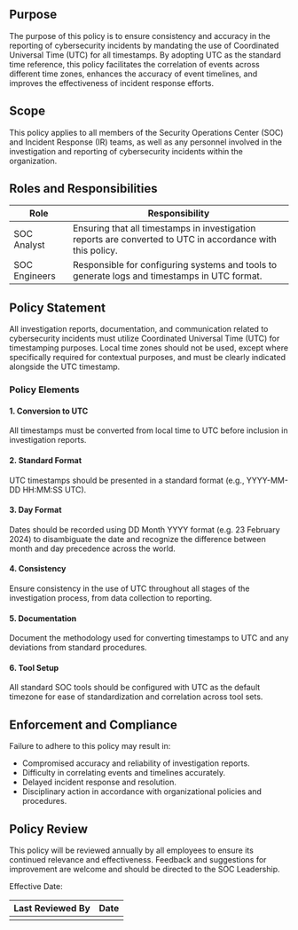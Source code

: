 ## Purpose
The purpose of this policy is to ensure consistency and accuracy in the reporting of cybersecurity incidents by mandating the use of Coordinated Universal Time (UTC) for all timestamps. By adopting UTC as the standard time reference, this policy facilitates the correlation of events across different time zones, enhances the accuracy of event timelines, and improves the effectiveness of incident response efforts.
## Scope
This policy applies to all members of the Security Operations Center (SOC) and Incident Response (IR) teams, as well as any personnel involved in the investigation and reporting of cybersecurity incidents within the organization.
## Roles and Responsibilities

| Role          | Responsibility                                                                                             |
| ------------- | ---------------------------------------------------------------------------------------------------------- |
| SOC Analyst   | Ensuring that all timestamps in investigation reports are converted to UTC in accordance with this policy. |
| SOC Engineers | Responsible for configuring systems and tools to generate logs and timestamps in UTC format.               |

## Policy Statement
All investigation reports, documentation, and communication related to cybersecurity incidents must utilize Coordinated Universal Time (UTC) for timestamping purposes. Local time zones should not be used, except where specifically required for contextual purposes, and must be clearly indicated alongside the UTC timestamp.
### Policy Elements
#### 1. Conversion to UTC

All timestamps must be converted from local time to UTC before inclusion in investigation reports.

#### 2. Standard Format

UTC timestamps should be presented in a standard format (e.g., YYYY-MM-DD HH:MM:SS UTC). 

#### 3. Day Format

Dates should be recorded using DD Month YYYY format (e.g. 23 February 2024) to disambiguate the date and recognize the difference between month and day precedence across the world.

#### 4. Consistency

Ensure consistency in the use of UTC throughout all stages of the investigation process, from data collection to reporting.

#### 5. Documentation

Document the methodology used for converting timestamps to UTC and any deviations from standard procedures.

#### 6. Tool Setup

All standard SOC tools should be configured with UTC as the default timezone for ease of standardization and correlation across tool sets.

## Enforcement and Compliance
Failure to adhere to this policy may result in:

- Compromised accuracy and reliability of investigation reports.
- Difficulty in correlating events and timelines accurately.
- Delayed incident response and resolution.
- Disciplinary action in accordance with organizational policies and procedures.

## Policy Review
This policy will be reviewed annually by all employees to ensure its continued relevance and effectiveness. Feedback and suggestions for improvement are welcome and should be directed to the SOC Leadership.

Effective Date:

|Last Reviewed By     | Date    |
| --- | --- |
|     |     |
